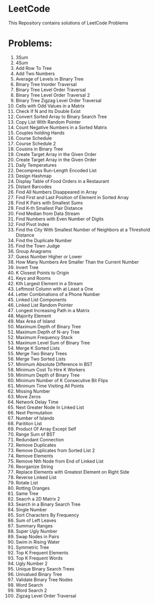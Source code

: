 # LeetCode
This Repository contains solutions of LeetCode Problems

# Problems:

1. 3Sum
2. 4Sum
3. Add Row To Tree
4. Add Two Numbers
5. Average of Levels in Binary Tree
6. Binary Tree Inorder Traversal
7. Binary Tree Level Order Traversal
8. Binary Tree Level Order Traversal 2
9. Binary Tree Zigzag Level Order Traversal
10. Cells with Odd Values in a Matrix
11. Check If N and Its Double Exist
12. Convert Sorted Array to Binary Search Tree
13. Copy List With Random Pointer
14. Count Negative Numbers in a Sorted Matrix
15. Couples holding Hands
16. Course Schedule
17. Course Schedule 2
18. Cousins in Binary Tree
19. Create Target Array in the Given Order
20. Create Target Array in the Given Order
21. Daily Temperatures
22. Decompress Run-Length Encoded List
23. Design Hashmap
24. Display Table of Food Orders in a Restaurant
25. Distant Barcodes
26. Find All Numbers Disappeared in Array
27. Find First and Last Position of Element in Sorted Array
28. Find K Pairs with Smallest Sums
29. Find K-th Smallest Pair Distance
30. Find Median from Data Stream
31. Find Numbers with Even Number of Digits
32. Find Pivot Index
33. Find the City With Smallest Number of Neighbors at a Threshold Distance
34. Find the Duplicate Number
35. Find the Town Judge
36. Group Anagrams
37. Guess Number Higher or Lower
38. How Many Numbers Are Smaller Than the Current Number
39. Invert Tree
40. K Closest Points to Origin
41. Keys and Rooms
42. Kth Largest Element in a Stream
43. Leftmost Column with at Least a One
44. Letter Combinations of a Phone Number
45. Linked List Components
46. Linked List Random Pointer
47. Longest Increasing Path in a Matrix
48. Majority Element
49. Max Area of Island
50. Maximum Depth of Binary Tree
51. Maximum Depth of N-ary Tree
52. Maximum Frequency Stack
53. Maximum Level Sum of Binary Tree
54. Merge K Sorted Lists
55. Merge Two Binary Trees
56. Merge Two Sorted Lists
57. Minimum Absolute Difference in BST
58. Minimum Cost To Hire K Workers
59. Minimum Depth of Binary Tree
60. Minimum Number of K Consecutive Bit Flips
61. Minimum Time Visiting All Points
62. Missing Number
63. Move Zeros
64. Network Delay Time
65. Next Greater Node In Linked List
66. Next Permutation
67. Number of Islands
68. Parititon List
69. Product Of Array Except Self
70. Range Sum of BST
71. Redundant Connection
72. Remove Duplicates
73. Remove Duplicates from Sorted List 2
74. Remove Elements
75. Remove Nth Node from End of Linked List
76. Reorganize String
77. Replace Elements with Greatest Element on Right Side
78. Reverse Linked List
79. Rotate List
80. Rotting Oranges
81. Same Tree
82. Seacrh a 2D Matrix 2
83. Search in a Binary Search Tree
84. Single Number
85. Sort Characters By Frequency
86. Sum of Left Leaves
87. Summary Ranges
88. Super Ugly Number
89. Swap Nodes in Pairs
90. Swim in Rising Water
91. Symmetric Tree
92. Top K Frequent Elements
93. Top K Frequent Words
94. Ugly Number 2
95. Unique Binary Search Trees
96. Univalued Binary Tree
97. Validate Binary Tree Nodes
98. Word Search
99. Word Search 2
100. Zigzag Level Order Traversal
